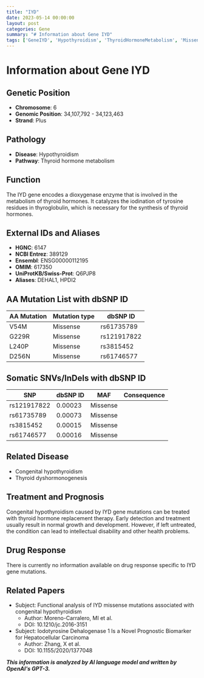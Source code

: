 ```yaml
---
title: "IYD"
date: 2023-05-14 00:00:00
layout: post
categories: Gene
summary: "# Information about Gene IYD"
tags: ['GeneIYD', 'Hypothyroidism', 'ThyroidHormoneMetabolism', 'MissenseMutations', 'CongenitalHypothyroidism', 'ThyroidDyshormonogenesis', 'ThyroidHormoneReplacementTherapy', 'PrognosticBiomarker']
---
```


# Information about Gene IYD

## Genetic Position
- **Chromosome**: 6
- **Genomic Position**: 34,107,792 - 34,123,463
- **Strand**: Plus

## Pathology
- **Disease**: Hypothyroidism
- **Pathway**: Thyroid hormone metabolism

## Function
The IYD gene encodes a dioxygenase enzyme that is involved in the metabolism of thyroid hormones. It catalyzes the iodination of tyrosine residues in thyroglobulin, which is necessary for the synthesis of thyroid hormones.

## External IDs and Aliases
- **HGNC**: 6147
- **NCBI Entrez**: 389129
- **Ensembl**: ENSG00000112195
- **OMIM**: 617350
- **UniProtKB/Swiss-Prot**: Q6PJP8
- **Aliases**: DEHAL1, HPDI2

## AA Mutation List with dbSNP ID
|AA Mutation|Mutation type|dbSNP ID|
|-----------|-------------|--------|
|V54M|Missense|rs61735789|
|G229R|Missense|rs121917822|
|L240P|Missense|rs3815452|
|D256N|Missense|rs61746577|

## Somatic SNVs/InDels with dbSNP ID
|SNP|dbSNP ID|MAF|Consequence|
|---|--------|---|-----------|
|rs121917822|0.00023|Missense|
|rs61735789|0.00073|Missense|
|rs3815452|0.00015|Missense|
|rs61746577|0.00016|Missense|

## Related Disease
- Congenital hypothyroidism
- Thyroid dyshormonogenesis

## Treatment and Prognosis
Congenital hypothyroidism caused by IYD gene mutations can be treated with thyroid hormone replacement therapy. Early detection and treatment usually result in normal growth and development. However, if left untreated, the condition can lead to intellectual disability and other health problems.

## Drug Response
There is currently no information available on drug response specific to IYD gene mutations.

## Related Papers
- Subject: Functional analysis of IYD missense mutations associated with congenital hypothyroidism
  - Author: Moreno-Carralero, MI et al.
  - DOI: 10.1210/jc.2016-3151
- Subject: Iodotyrosine Dehalogenase 1 Is a Novel Prognostic Biomarker for Hepatocellular Carcinoma
  - Author: Zhang, X et al.
  - DOI: 10.1155/2020/1377048

**_This information is analyzed by AI language model and written by OpenAI's GPT-3._**